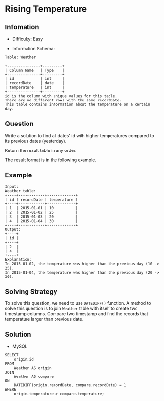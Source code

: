 # Rising Temperature

## Infomation

* Difficulty: Easy

* Information Schema:

```
Table: Weather

+---------------+---------+
| Column Name   | Type    |
+---------------+---------+
| id            | int     |
| recordDate    | date    |
| temperature   | int     |
+---------------+---------+
id is the column with unique values for this table.
There are no different rows with the same recordDate.
This table contains information about the temperature on a certain day.
```

## Question

Write a solution to find all dates' id with higher temperatures compared to its previous dates (yesterday).

Return the result table in any order.

The result format is in the following example.

## Example

```
Input: 
Weather table:
+----+------------+-------------+
| id | recordDate | temperature |
+----+------------+-------------+
| 1  | 2015-01-01 | 10          |
| 2  | 2015-01-02 | 25          |
| 3  | 2015-01-03 | 20          |
| 4  | 2015-01-04 | 30          |
+----+------------+-------------+
Output: 
+----+
| id |
+----+
| 2  |
| 4  |
+----+
Explanation: 
In 2015-01-02, the temperature was higher than the previous day (10 -> 25).
In 2015-01-04, the temperature was higher than the previous day (20 -> 30).
```

## Solving Strategy

To solve this question, we need to use `DATEDIFF()` function. A method to solve this question is to join `Weather` table with itself to create two timestamp columns. Compare two timestamp and find the records that temperature larger than previous date.

## Solution

* MySQL

```
SELECT 
    origin.id
FROM
    Weather AS origin
JOIN
    Weather AS compare
ON
    DATEDIFF(origin.recordDate, compare.recordDate) = 1
WHERE
    origin.temperature > compare.temperature;
```